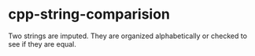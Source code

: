 # cpp-string-comparision
Two strings are imputed. They are organized alphabetically or checked to see if they are equal.
